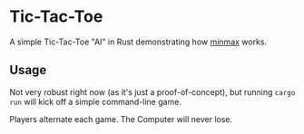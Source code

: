 # Tic-Tac-Toe

A simple Tic-Tac-Toe "AI" in Rust demonstrating how [minmax][1] works.

## Usage

Not very robust right now (as it's just a proof-of-concept), but running `cargo run` will kick off a simple command-line game.

Players alternate each game. The Computer will never lose.

[1]: https://en.wikipedia.org/wiki/Minimax